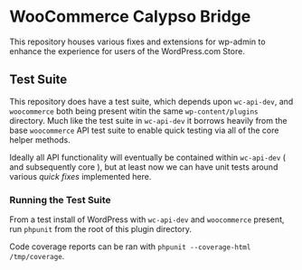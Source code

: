 # WooCommerce Calypso Bridge

This repository houses various fixes and extensions for wp-admin to enhance the experience for users of the WordPress.com Store.

## Test Suite

This repository does have a test suite, which depends upon `wc-api-dev`, and `woocommerce` both being present witin the same `wp-content/plugins` directory. Much like the test suite in `wc-api-dev` it borrows heavily from the base `woocommerce` API test suite to enable quick testing via all of the core helper methods.

Ideally all API functionality will eventually be contained within `wc-api-dev` ( and subsequently core ), but at least now we can have unit tests around various _quick fixes_ implemented here.

### Running the Test Suite

From a test install of WordPress with `wc-api-dev` and `woocommerce` present, run `phpunit` from the root of this plugin directory.

 Code coverage reports can be ran with `phpunit --coverage-html /tmp/coverage`.